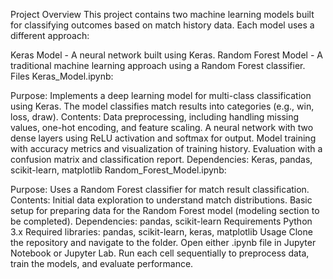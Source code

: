 Project Overview
This project contains two machine learning models built for classifying outcomes based on match history data. Each model uses a different approach:

Keras Model - A neural network built using Keras.
Random Forest Model - A traditional machine learning approach using a Random Forest classifier.
Files
Keras_Model.ipynb:

Purpose: Implements a deep learning model for multi-class classification using Keras. The model classifies match results into categories (e.g., win, loss, draw).
Contents:
Data preprocessing, including handling missing values, one-hot encoding, and feature scaling.
A neural network with two dense layers using ReLU activation and softmax for output.
Model training with accuracy metrics and visualization of training history.
Evaluation with a confusion matrix and classification report.
Dependencies:
Keras, pandas, scikit-learn, matplotlib
Random_Forest_Model.ipynb:

Purpose: Uses a Random Forest classifier for match result classification.
Contents:
Initial data exploration to understand match distributions.
Basic setup for preparing data for the Random Forest model (modeling section to be completed).
Dependencies:
pandas, scikit-learn
Requirements
Python 3.x
Required libraries: pandas, scikit-learn, keras, matplotlib
Usage
Clone the repository and navigate to the folder.
Open either .ipynb file in Jupyter Notebook or Jupyter Lab.
Run each cell sequentially to preprocess data, train the models, and evaluate performance.

